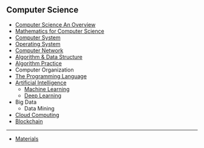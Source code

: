 
 ## Computer Science
* [Computer Science An Overview](Computer_Science_an_Overview)	 
* [Mathematics for Computer Science](Mathematics_for_Computer_Science)
* [Computer System](Computer_System)
* [Operating System](Operating_System)
* [Computer Network](Computer_Network) 
* [Algorithm & Data Structure](Algorithm-Data_Structure)
* [Algorithm Practice](Algorithm_Practice)
* Computer Organization		
* [The Programming Language](The_Programming_Language) 
* [Artificial Intelligence](Artificial_Intelligence)
   * [Machine Learning](Machine_Learning)
   * [Deep Learning](Deep_Learning)
* Big Data		
   * Data Mining		 
* [Cloud Computing](Cloud_Computing) 
* [Blockchain](Blockchain)
---
* [Materials](Materials.md)


